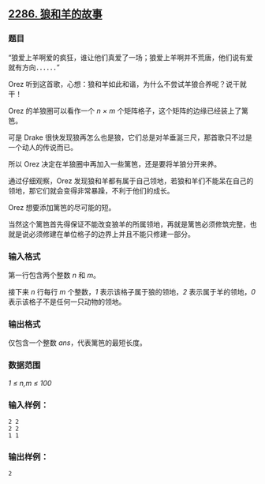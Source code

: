 ## [2286. 狼和羊的故事](https://www.acwing.com/problem/content/2288/)

### 题目

“狼爱上羊啊爱的疯狂，谁让他们真爱了一场；狼爱上羊啊并不荒唐，他们说有爱就有方向．．．．．．”

Orez 听到这首歌，心想：狼和羊如此和谐，为什么不尝试羊狼合养呢？说干就干！

Orez 的羊狼圈可以看作一个 *n × m* 个矩阵格子，这个矩阵的边缘已经装上了篱笆。

可是 Drake 很快发现狼再怎么也是狼，它们总是对羊垂涎三尺，那首歌只不过是一个动人的传说而已。

所以 Orez 决定在羊狼圈中再加入一些篱笆，还是要将羊狼分开来养。

通过仔细观察，Orez 发现狼和羊都有属于自己领地，若狼和羊们不能呆在自己的领地，那它们就会变得非常暴躁，不利于他们的成长。

Orez 想要添加篱笆的尽可能的短。

当然这个篱笆首先得保证不能改变狼羊的所属领地，再就是篱笆必须修筑完整，也就是说必须修建在单位格子的边界上并且不能只修建一部分。

### 输入格式

第一行包含两个整数 *n* 和 *m*。

接下来 *n* 行每行 *m* 个整数，*1* 表示该格子属于狼的领地，*2* 表示属于羊的领地，*0* 表示该格子不是任何一只动物的领地。

### 输出格式

仅包含一个整数 *ans*，代表篱笆的最短长度。

### 数据范围

*1 ≤ n,m ≤ 100*

### 输入样例：

```
2 2
2 2
1 1
```

### 输出样例：

```
2
```
